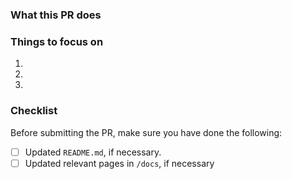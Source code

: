 ### What this PR does

<!-- Please describe what changes this PR introduces and why they're needed. -->

### Things to focus on

1. <!-- Focus on a particular file -->
2. <!-- Is the test case correct? -->
3. <!-- Etc. -->

### Checklist

Before submitting the PR, make sure you have done the following:

<!-- Fill in the checkboxes like this [x] -->
- [ ] Updated `README.md`, if necessary.
- [ ] Updated relevant pages in `/docs`, if necessary
